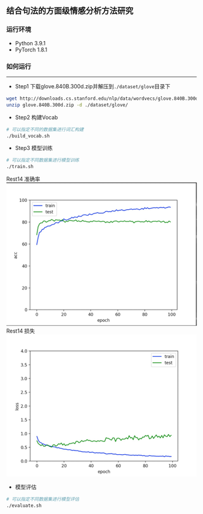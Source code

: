 结合句法的方面级情感分析方法研究
---
### 运行环境
* Python 3.9.1
* PyTorch 1.8.1

### 如何运行
---
- Step1 下载glove.840B.300d.zip并解压到`./dataset/glove`目录下
```Bash
wget http://downloads.cs.stanford.edu/nlp/data/wordvecs/glove.840B.300d.zip
unzip glove.840B.300d.zip -d ./dataset/glove/
```
- Step2 构建Vocab
```Bash
# 可以指定不同的数据集进行词汇构建
./build_vocab.sh
```

- Step3 模型训练

```Bash
# 可以指定不同数据集进行模型训练
./train.sh
```
Rest14 准确率
![acc](https://github.com/baochenyi-lms/Syntax-GCN/blob/master/images/acc.jpg?raw=true)
Rest14 损失
![loss](https://github.com/baochenyi-lms/Syntax-GCN/blob/master/images/loss.jpg?raw=true)

- 模型评估
```Bash
# 可以指定不同数据集进行模型评估
./evaluate.sh
```
